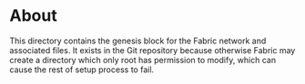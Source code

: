# About

This directory contains the genesis block for the Fabric network and associated files.
It exists in the Git repository because otherwise Fabric may create a directory which only root has permission to modify, which can cause the rest of setup process to fail.

